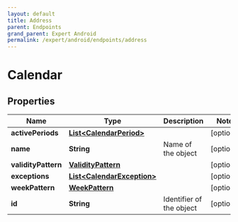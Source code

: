 ```yaml
---
layout: default
title: Address
parent: Endpoints
grand_parent: Expert Android
permalink: /expert/android/endpoints/address
---
```


# Calendar

## Properties
Name | Type | Description | Notes
------------ | ------------- | ------------- | -------------
**activePeriods** | [**List&lt;CalendarPeriod&gt;**](CalendarPeriod.md) |  |  [optional]
**name** | **String** | Name of the object |  [optional]
**validityPattern** | [**ValidityPattern**](ValidityPattern.md) |  |  [optional]
**exceptions** | [**List&lt;CalendarException&gt;**](CalendarException.md) |  |  [optional]
**weekPattern** | [**WeekPattern**](WeekPattern.md) |  |  [optional]
**id** | **String** | Identifier of the object |  [optional]



